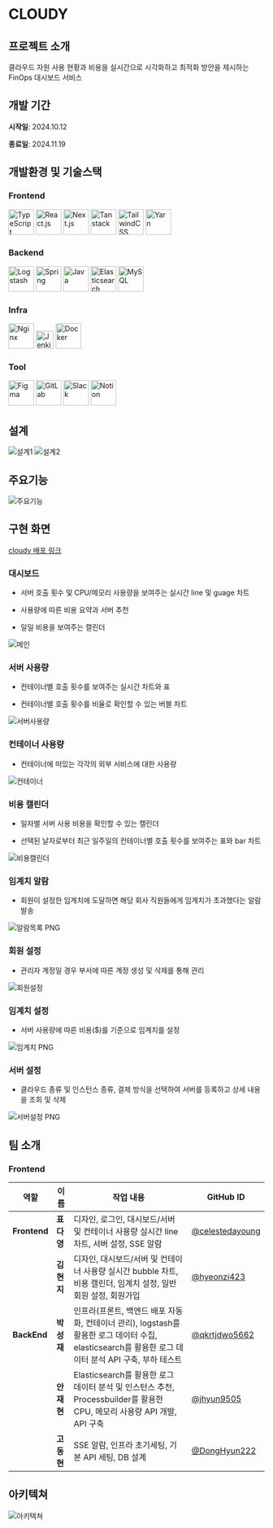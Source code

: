# CLOUDY

## **프로젝트 소개**

클라우드 자원 사용 현황과 비용을 실시간으로 시각화하고 최적화 방안을 제시하는 FinOps 대시보드 서비스

## 개발 기간

**시작일**: 2024.10.12

**종료일**: 2024.11.19

## 개발환경 및 기술스택

### Frontend

<img src="https://github.com/user-attachments/assets/094fb570-b444-4a4b-ba07-220be032892b" alt="TypeScript" width="50" />
<img src="https://github.com/user-attachments/assets/8b6eaf6f-07d8-4d4b-9544-3826865e6908" alt="React.js" width="50" />
<img src="https://github.com/user-attachments/assets/22f079fb-47e2-497f-b56e-696f8db6da68" alt="Next.js" width="50" />
<img src="https://github.com/user-attachments/assets/5c520917-2dbe-4bc1-a806-ea90efc8aea6" alt="Tanstack" width="50" />
<img src="https://github.com/user-attachments/assets/1eb2c20d-dd3b-4b29-b390-79d17ab9d642" alt="TailwindCSS" width="50" />
<img src="https://github.com/user-attachments/assets/6313e5a7-f2fc-46bc-b15f-de70e084ab35" alt="Yarn" width="50" />

### Backend

<img src="https://github.com/user-attachments/assets/0469144a-7fb0-4dea-a918-ea5d6c2db993" alt="Logstash" width="50" />
<img src="https://github.com/user-attachments/assets/b7d83208-ef64-4729-b964-3c9d54f3c17b" alt="Spring" width="50" />
<img src="https://github.com/user-attachments/assets/f63bf6e9-1639-4d50-bd31-8ff3dd151427" alt="Java" width="50" />
<img src="https://github.com/user-attachments/assets/218b338b-d543-4ccc-8e8c-0ce02c0d92a8" alt="Elasticsearch" width="50" />
<img src="https://github.com/user-attachments/assets/248a66ce-870f-43de-a9b3-71b8a296fa16" alt="MySQL" width="50" />

### Infra

<img src="https://github.com/user-attachments/assets/3d8cc576-8dd2-41a8-ae8c-bf10521c3125" alt="Nginx" width="50" />  
<img src="https://github.com/user-attachments/assets/df442036-371d-489c-84e4-d93e7521858d" alt="Jenkins" width="35" />
<img src="https://github.com/user-attachments/assets/48330965-13cc-45c5-bba7-02e1ee807494" alt="Docker" width="50" />

### Tool

<img src="https://github.com/user-attachments/assets/f2958f55-b4a7-4d38-ac10-f9d431464592" alt="Figma" width="50" />
<img src="https://github.com/user-attachments/assets/1e0e8938-065d-4dc6-8e3d-7c97f54ece2b" alt="GitLab" width="50" />
<img src="https://github.com/user-attachments/assets/4677b90c-215c-4858-b444-31892ca2cfbf" alt="Slack" width="50" />
<img src="https://github.com/user-attachments/assets/4eb16258-2232-4741-ad33-c7dbda41656f" alt="Notion" width="50" />

## 설계

![설계1](https://github.com/user-attachments/assets/1f59dd6c-ad93-4b3a-8dea-0ae3a8097227)
![설계2](https://github.com/user-attachments/assets/3d2cefa1-5bca-476f-94db-fbab5b22b92f)

## 주요기능

![주요기능](https://github.com/user-attachments/assets/ec8034bf-d4ce-41c4-98df-5eb447bbcec3)

## 구현 화면

[cloudy 배포 링크](http://k11a606.p.ssafy.io:3000/signin)

### 대시보드

- 서버 호출 횟수 및 CPU/메모리 사용량을 보여주는 실시간 line 및 guage 차트

- 사용량에 따른 비용 요약과 서버 추천

- 일일 비용을 보여주는 캘린더

![메인](https://github.com/user-attachments/assets/1c95e8b3-45d1-4bd7-b5c3-8af3ff209944)

### 서버 사용량

- 컨테이너별 호출 횟수를 보여주는 실시간 차트와 표

- 컨테이너별 호출 횟수를 비율로 확인할 수 있는 버블 차트

![서버사용량](https://github.com/user-attachments/assets/1be284f1-69a1-4d1c-938f-6465893741d3)

### 컨테이너 사용량

- 컨테이너에 떠있는 각각의 외부 서비스에 대한 사용량

![컨테이너](https://github.com/user-attachments/assets/7393fcae-8460-4e1e-a790-b2f6f37af1c9)

### 비용 캘린더

- 일자별 서버 사용 비용을 확인할 수 있는 캘린더

- 선택된 날자로부터 최근 일주일의 컨테이너별 호출 횟수를 보여주는 표와 bar 차트

![비용캘린더](https://github.com/user-attachments/assets/a5760bd9-3942-42a1-8df4-59cebf8528a0)

### 임계치 알람

- 회원이 설정한 임계치에 도달하면 해당 회사 직원들에게 임계치가 초과했다는 알람 발송

![알람목록 PNG](https://github.com/user-attachments/assets/54c4a009-b2a9-44d2-97ef-0b358568fb12)

### 회원 설정

- 관리자 계정일 경우 부서에 따른 계정 생성 및 삭제를 통해 관리

![회원설정](https://github.com/user-attachments/assets/73823bfc-2165-4538-85f7-2e0284cd072b)

### 임계치 설정

- 서버 사용량에 따른 비용($)를 기준으로 임계치를 설정

![임계치 PNG](https://github.com/user-attachments/assets/9613cb46-030c-487a-bfe0-564caa1397e9)

### 서버 설정

- 클라우드 종류 및 인스턴스 종류, 결제 방식을 선택하여 서버를 등록하고 상세 내용을 조회 및 삭제

![서버설정 PNG](https://github.com/user-attachments/assets/14e0f2ed-0398-4e33-a317-161aa2f6a844)

## 팀 소개

### Frontend

| 역할         | 이름       | 작업 내용                                                                                                                                            | GitHub ID                                            |
| ------------ | ---------- | ---------------------------------------------------------------------------------------------------------------------------------------------------- | ---------------------------------------------------- |
| **Frontend** | **표다영** | 디자인, 로그인, 대시보드/서버 및 컨테이너 사용량 실시간 line 차트, 서버 설정, SSE 알람                                                               | [@celestedayoung](https://github.com/celestedayoung) |
|              | **김현지** | 디자인, 대시보드/서버 및 컨테이너 사용량 실시간 bubble 차트, 비용 캘린더, 임계치 설정, 일반 회원 설정, 회원가입                                      | [@hyeonzi423](https://github.com/hyeonzi423)         |
| **BackEnd**  | **박성재** | 인프라(프론트, 백엔드 배포 자동화, 컨테이너 관리), logstash를 활용한 로그 데이터 수집, elasticsearch를 활용한 로그 데이터 분석 API 구축, 부하 테스트 | [@qkrtjdwo5662](https://github.com/qkrtjdwo5662)     |
|              | **안재현** | Elasticsearch를 활용한 로그 데이터 분석 및 인스턴스 추천, Processbuilder를 활용한 CPU, 메모리 사용량 API 개발, API 구축                              | [@jhyun9505](https://github.com/jhyun9505)           |
|              | **고동현** | SSE 알람, 인프라 초기세팅, 기본 API 세팅, DB 설계                                                                                                    | [@DongHyun222](https://github.com/DongHyun222)       |

## 아키텍쳐

![아키텍쳐](https://github.com/user-attachments/assets/07656563-4e00-483e-98b5-45a362789f79)
